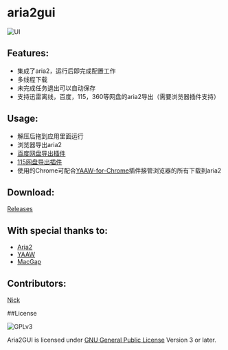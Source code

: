 aria2gui
===========

![UI](http://i.imgur.com/Jq8Ttyc.png)

## Features:

- 集成了aria2，运行后即完成配置工作
- 多线程下载
- 未完成任务退出可以自动保存
- 支持迅雷离线，百度，115，360等网盘的aria2导出（需要浏览器插件支持）


## Usage:

- 解压后拖到应用里面运行
- 浏览器导出aria2
- [百度网盘导出插件](https://github.com/acgotaku/BaiduExporter)
- [115网盘导出插件](https://github.com/acgotaku/115)
- 使用的Chrome可配合[YAAW-for-Chrome](https://github.com/acgotaku/YAAW-for-Chrome)插件接管浏览器的所有下载到aria2


## Download:

 [Releases](https://github.com/yangshun1029/aria2gui/releases)

## With special thanks to:  

 - [Aria2](http://aria2.sourceforge.net/)
 - [YAAW](https://github.com/binux/yaaw)
 - [MacGap](https://github.com/MacGapProject)

## Contributors:  

 [Nick](https://github.com/yangshun1029)
 
##License

![GPLv3](https://www.gnu.org/graphics/gplv3-127x51.png)

Aria2GUI is licensed under [GNU General Public License](https://www.gnu.org/licenses/gpl.html) Version 3 or later.
